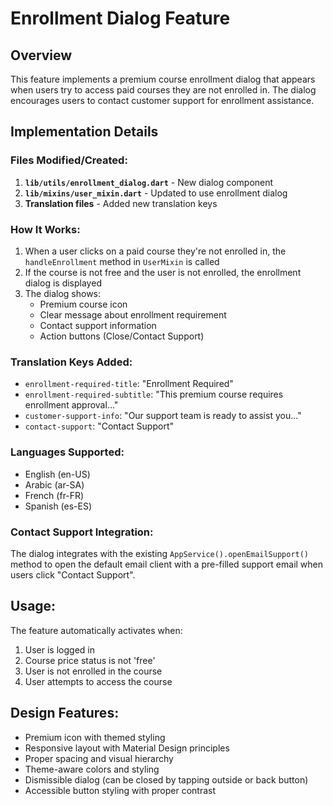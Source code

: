 # Enrollment Dialog Feature

## Overview
This feature implements a premium course enrollment dialog that appears when users try to access paid courses they are not enrolled in. The dialog encourages users to contact customer support for enrollment assistance.

## Implementation Details

### Files Modified/Created:
1. **`lib/utils/enrollment_dialog.dart`** - New dialog component
2. **`lib/mixins/user_mixin.dart`** - Updated to use enrollment dialog
3. **Translation files** - Added new translation keys

### How It Works:
1. When a user clicks on a paid course they're not enrolled in, the `handleEnrollment` method in `UserMixin` is called
2. If the course is not free and the user is not enrolled, the enrollment dialog is displayed
3. The dialog shows:
   - Premium course icon
   - Clear message about enrollment requirement
   - Contact support information
   - Action buttons (Close/Contact Support)

### Translation Keys Added:
- `enrollment-required-title`: "Enrollment Required"
- `enrollment-required-subtitle`: "This premium course requires enrollment approval..."
- `customer-support-info`: "Our support team is ready to assist you..."
- `contact-support`: "Contact Support"

### Languages Supported:
- English (en-US)
- Arabic (ar-SA)
- French (fr-FR)
- Spanish (es-ES)

### Contact Support Integration:
The dialog integrates with the existing `AppService().openEmailSupport()` method to open the default email client with a pre-filled support email when users click "Contact Support".

## Usage:
The feature automatically activates when:
1. User is logged in
2. Course price status is not 'free'
3. User is not enrolled in the course
4. User attempts to access the course

## Design Features:
- Premium icon with themed styling
- Responsive layout with Material Design principles
- Proper spacing and visual hierarchy
- Theme-aware colors and styling
- Dismissible dialog (can be closed by tapping outside or back button)
- Accessible button styling with proper contrast